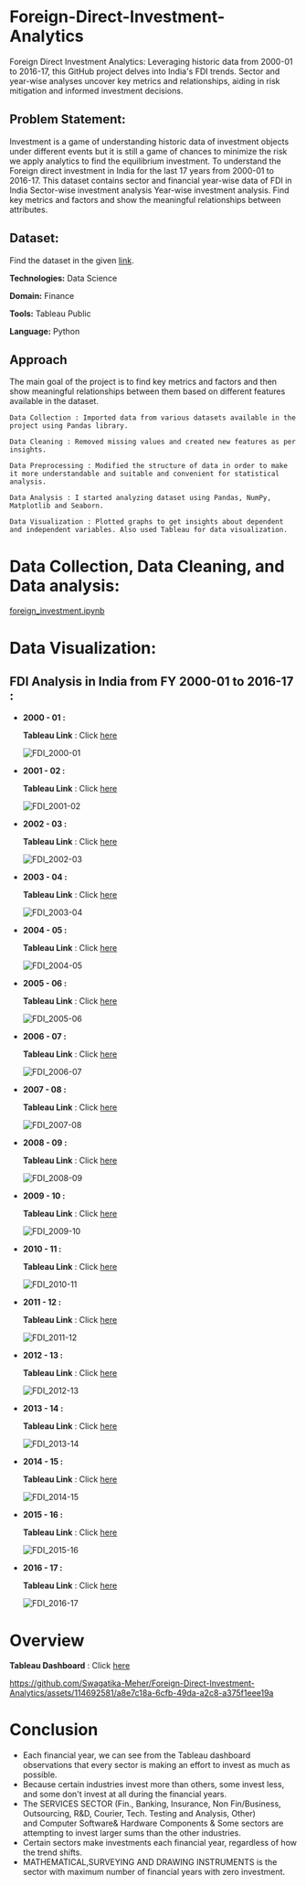# Foreign-Direct-Investment-Analytics
Foreign Direct Investment Analytics: Leveraging historic data from 2000-01 to 2016-17, this GitHub project delves into India's FDI trends. Sector and year-wise analyses uncover key metrics and relationships, aiding in risk mitigation and informed investment decisions.
## Problem Statement:
Investment is a game of understanding historic data of investment objects under different events but it is still a game of chances to minimize the risk we apply analytics to find the equilibrium investment. To understand the Foreign direct investment in India for the last 17 years from 2000-01 to 2016-17. This dataset contains sector and financial year-wise data of FDI in India Sector-wise investment analysis Year-wise investment analysis. Find key metrics and factors and show the meaningful relationships between attributes.
## Dataset:
Find the dataset in the given [link](https://drive.google.com/drive/folders/17I54M3g_LL8jj8oDnfp-wi4j5BqQKFEY).

**Technologies:**  Data Science

**Domain:** Finance

**Tools:** Tableau Public

**Language:** Python

## Approach
The main goal of the project is to find key metrics and factors and then show meaningful relationships between them based on different features available in the dataset.
```
Data Collection : Imported data from various datasets available in the project using Pandas library. 

Data Cleaning : Removed missing values and created new features as per insights. 

Data Preprocessing : Modified the structure of data in order to make it more understandable and suitable and convenient for statistical analysis. 

Data Analysis : I started analyzing dataset using Pandas, NumPy, Matplotlib and Seaborn. 

Data Visualization : Plotted graphs to get insights about dependent and independent variables. Also used Tableau for data visualization.
```
# Data Collection, Data Cleaning, and Data analysis:
[foreign_investment.ipynb](https://colab.research.google.com/drive/10zmUkPEBUL1Csigq8kbgKH4TM_tn__3U?usp=sharing)

# Data Visualization:
## FDI Analysis in India from FY 2000-01 to 2016-17 :
* **2000 - 01 :**

  **Tableau Link** : Click [here](https://public.tableau.com/views/FDI_2000-01/FDI_2000-01?:language=en-US&:sid=&:display_count=n&:origin=viz_share_link)

  ![FDI_2000-01](https://github.com/Swagatika-Meher/Foreign-Direct-Investment-Analytics/assets/114692581/95f748fb-ab77-4be7-a8c8-e8dd8c571b09)

* **2001 - 02 :**

  **Tableau Link** : Click [here](https://public.tableau.com/views/FDI_2001-02/FDI_2001-02?:language=en-US&:sid=&:display_count=n&:origin=viz_share_link)

  ![FDI_2001-02](https://github.com/Swagatika-Meher/Foreign-Direct-Investment-Analytics/assets/114692581/0e8724d4-5168-4f82-918e-744e4603e21e)

* **2002 - 03 :**

  **Tableau Link** : Click [here](https://public.tableau.com/views/FDI_2002-03/FDI_2002-03?:language=en-US&:sid=&:display_count=n&:origin=viz_share_link)

  ![FDI_2002-03](https://github.com/Swagatika-Meher/Foreign-Direct-Investment-Analytics/assets/114692581/09fd8159-f999-4176-bf6a-66338cfd0746)

* **2003 - 04 :**

  **Tableau Link** : Click [here](https://public.tableau.com/views/FDI_2003-04/FDI_2003-04?:language=en-US&:sid=&:display_count=n&:origin=viz_share_link)

  ![FDI_2003-04](https://github.com/Swagatika-Meher/Foreign-Direct-Investment-Analytics/assets/114692581/408272d1-34ae-47bb-b000-ac0ccf083898)

* **2004 - 05 :**

  **Tableau Link** : Click [here](https://public.tableau.com/views/FDI_2004-05/FDI_2004-05?:language=en-US&:sid=&:display_count=n&:origin=viz_share_link)

  ![FDI_2004-05](https://github.com/Swagatika-Meher/Foreign-Direct-Investment-Analytics/assets/114692581/b908ffc0-e592-4524-8e54-17feff36965e)

* **2005 - 06 :**

  **Tableau Link** : Click [here](https://public.tableau.com/views/FDI_2005-06/FDI_2005-06?:language=en-US&:sid=&:display_count=n&:origin=viz_share_link)

  ![FDI_2005-06](https://github.com/Swagatika-Meher/Foreign-Direct-Investment-Analytics/assets/114692581/29478be5-10ab-455e-998a-c7976b95a2b3)
  
* **2006 - 07 :**

  **Tableau Link** : Click [here](https://public.tableau.com/views/FDI_2006-07/FDI_2006-07?:language=en-US&:sid=&:display_count=n&:origin=viz_share_link)

  ![FDI_2006-07](https://github.com/Swagatika-Meher/Foreign-Direct-Investment-Analytics/assets/114692581/6cfb1076-df15-4003-87c5-d7c405ca154f)

* **2007 - 08 :**

  **Tableau Link** : Click [here](https://public.tableau.com/views/FDI_2007-08/FDI_2007-08?:language=en-US&:sid=&:display_count=n&:origin=viz_share_link)

  ![FDI_2007-08](https://github.com/Swagatika-Meher/Foreign-Direct-Investment-Analytics/assets/114692581/cae16448-9f49-4244-97a2-b5bdddc36607)

* **2008 - 09 :**

  **Tableau Link** : Click [here](https://public.tableau.com/views/FDI_2008-09/FDI_2008-09?:language=en-US&:sid=&:display_count=n&:origin=viz_share_link)

  ![FDI_2008-09](https://github.com/Swagatika-Meher/Foreign-Direct-Investment-Analytics/assets/114692581/79f1bd6e-bb76-4180-9313-68811e40aba0)

* **2009 - 10 :**

  **Tableau Link** : Click [here](https://public.tableau.com/views/FDI_2009-10/FDI_2009-10?:language=en-US&:sid=&:display_count=n&:origin=viz_share_link)

  ![FDI_2009-10](https://github.com/Swagatika-Meher/Foreign-Direct-Investment-Analytics/assets/114692581/caccf8df-5fde-478e-9e01-eb4eed1bd077)

* **2010 - 11 :**

  **Tableau Link** : Click [here](https://public.tableau.com/views/FDI_2010-11/FDI_2010-11?:language=en-US&:sid=&:display_count=n&:origin=viz_share_link)

  ![FDI_2010-11](https://github.com/Swagatika-Meher/Foreign-Direct-Investment-Analytics/assets/114692581/0966901f-0736-4b6f-acc9-0ef0ab18d2f1)

* **2011 - 12 :**

  **Tableau Link** : Click [here](https://public.tableau.com/views/FDI_2011-12/FDI_2011-12?:language=en-US&:sid=&:display_count=n&:origin=viz_share_link)

  ![FDI_2011-12](https://github.com/Swagatika-Meher/Foreign-Direct-Investment-Analytics/assets/114692581/48b4e2ce-221e-4010-af5a-a067f65257fd)

* **2012 - 13 :**

  **Tableau Link** : Click [here](https://public.tableau.com/views/FDI_2012-13/FDI_2012-13?:language=en-US&:sid=&:display_count=n&:origin=viz_share_link)

  ![FDI_2012-13](https://github.com/Swagatika-Meher/Foreign-Direct-Investment-Analytics/assets/114692581/240b28ae-e11a-4fb4-9c1a-2643ebd8f09e)

* **2013 - 14 :**

  **Tableau Link** : Click [here](https://public.tableau.com/views/FDI_2013-14/FDI_2013-14?:language=en-US&:sid=&:display_count=n&:origin=viz_share_link)

  ![FDI_2013-14](https://github.com/Swagatika-Meher/Foreign-Direct-Investment-Analytics/assets/114692581/1fed63e7-15ff-4cef-a547-88d35196013e)

* **2014 - 15 :**

  **Tableau Link** : Click [here](https://public.tableau.com/views/FDI_2014-15/FDI_2014-15?:language=en-US&:sid=&:display_count=n&:origin=viz_share_link)

  ![FDI_2014-15](https://github.com/Swagatika-Meher/Foreign-Direct-Investment-Analytics/assets/114692581/12b91259-5767-4951-b586-3935556dac33)

* **2015 - 16 :**

  **Tableau Link** : Click [here](https://public.tableau.com/views/FDI_2015-16/FDI_2015-16?:language=en-US&:sid=&:display_count=n&:origin=viz_share_link)

  ![FDI_2015-16](https://github.com/Swagatika-Meher/Foreign-Direct-Investment-Analytics/assets/114692581/603000ee-a128-438d-9b45-5c6e012dffe7)

* **2016 - 17 :**

  **Tableau Link** : Click [here](https://public.tableau.com/views/FDI_2016-17/FDI_2016-17?:language=en-US&:sid=&:display_count=n&:origin=viz_share_link)

  ![FDI_2016-17](https://github.com/Swagatika-Meher/Foreign-Direct-Investment-Analytics/assets/114692581/7201d1f6-f938-428a-bd65-1618bdeebcb7)

# Overview

  **Tableau Dashboard** : Click [here](https://public.tableau.com/app/profile/swagatika.meher/viz/FDI_Analytics_dashboard/FDI_Analytics_dashboard)

https://github.com/Swagatika-Meher/Foreign-Direct-Investment-Analytics/assets/114692581/a8e7c18a-6cfb-49da-a2c8-a375f1eee19a
  
# Conclusion
* Each financial year, we can see from the Tableau dashboard observations that every sector is making an effort to invest as much as possible.
* Because certain industries invest more than others, some invest less, and some don't invest at all during the financial years. 
* The SERVICES SECTOR (Fin., Banking, Insurance, Non Fin/Business, Outsourcing, R&D, Courier, Tech. Testing and Analysis, Other) and Computer Software& Hardware Components & Some sectors are attempting to invest larger sums than the other industries. 
* Certain sectors make investments each financial year, regardless of how the trend shifts.
* MATHEMATICAL,SURVEYING AND DRAWING INSTRUMENTS is the sector with maximum number of financial years with zero  investment.




